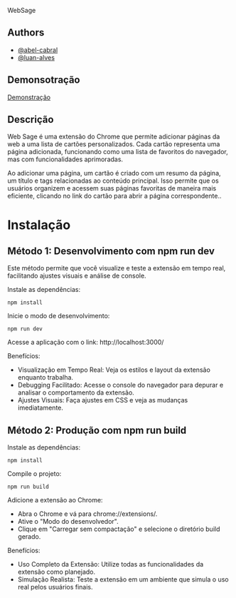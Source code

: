 WebSage

## Authors

- [@abel-cabral](https://www.github.com/abel-cabral)
- [@luan-alves](https://github.com/luan-alvesdev)

## Demonsotração

[Demonstração]()

## Descrição

Web Sage é uma extensão do Chrome que permite adicionar páginas da web a uma lista de cartões personalizados. Cada cartão representa uma página adicionada, funcionando como uma lista de favoritos do navegador, mas com funcionalidades aprimoradas.

Ao adicionar uma página, um cartão é criado com um resumo da página, um título e tags relacionadas ao conteúdo principal. Isso permite que os usuários organizem e acessem suas páginas favoritas de maneira mais eficiente, clicando no link do cartão para abrir a página correspondente..

# Instalação

## Método 1: Desenvolvimento com npm run dev

Este método permite que você visualize e teste a extensão em tempo real, facilitando ajustes visuais e análise de console.

Instale as dependências:

```
npm install 
```

Inicie o modo de desenvolvimento:

```
npm run dev
```

Acesse a aplicação com o link: http://localhost:3000/

Benefícios:

- Visualização em Tempo Real: Veja os estilos e layout da extensão enquanto trabalha.
- Debugging Facilitado: Acesse o console do navegador para depurar e analisar o comportamento da extensão.
- Ajustes Visuais: Faça ajustes em CSS e veja as mudanças imediatamente.

## Método 2: Produção com npm run build

Instale as dependências:

```
npm install 
```

Compile o projeto:

```
npm run build
```

Adicione a extensão ao Chrome:

- Abra o Chrome e vá para chrome://extensions/.
- Ative o "Modo do desenvolvedor".
- Clique em "Carregar sem compactação" e selecione o diretório build gerado.

Benefícios:

- Uso Completo da Extensão: Utilize todas as funcionalidades da extensão como planejado.
- Simulação Realista: Teste a extensão em um ambiente que simula o uso real pelos usuários finais.

